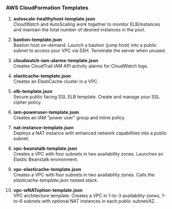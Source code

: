### AWS CloudFormation Templates

<ol>
  <li><b> autoscale-healthyhost-template.json </b>
  <br> CloudWatch and AutoScaling work together to monitor ELB/instances and maintain the total number of desired instances in the pool.</br>
  <p>
  <li><b> bastion-template.json </b>
  <br> Bastion host on-demand. Launch a bastion (jump host) into a public subnet to access your VPC via SSH.  Terminate the server when unused. </br>
  <p>
  <li><b> cloudwatch-iam-alarms-template.json </b>
  <br> Creates CloudTrail IAM API activity alarms for CloudWatch logs. </br>
  <p>
  <li><b> elasticache-template.json </b>
  <br> Creates an ElastiCache cluster in a VPC. </br>
  <p>
  <li><b> elb-template.json </b>
  <br> Secure public facing SSL ELB template.  Create and manage your SSL cipher policy. </br> 
  <p>
  <li><b> iam-poweruser-template.json </b>
  <br> Creates an IAM "power user" group and inline policy. </br>
  <p>
  <li><b> nat-instance-template.json </b>
  <br> Deploys a NAT instance with enhanced network capabilities into a public subnet. <br>
  <p>
  <li><b> vpc-beanstalk-template.json </b>
  <br> Creates a VPC with four subnets in two availability zones. Launches an Elastic Beanstalk environment. </br>
  <p>
  <li><b> vpc-elasticache-template.json </b>
  <br> Creates a VPC with four subnets in two availability zones. Calls the <i>elasticache-template.json</i> nested stack. </br>
  <p>
  <li><b> vpc-wNAToption-template.json </b>
  <br> VPC architecture template. Creates a VPC in 1-to-3 availability-zones, 1-to-6 subnets with optional NAT instances in each public subnet/AZ. </br>

</ol>
